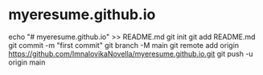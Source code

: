 # myeresume.github.io
echo "# myeresume.github.io" >> README.md
git init
git add README.md
git commit -m "first commit"
git branch -M main
git remote add origin https://github.com/ImnalovikaNovella/myeresume.github.io.git
git push -u origin main
